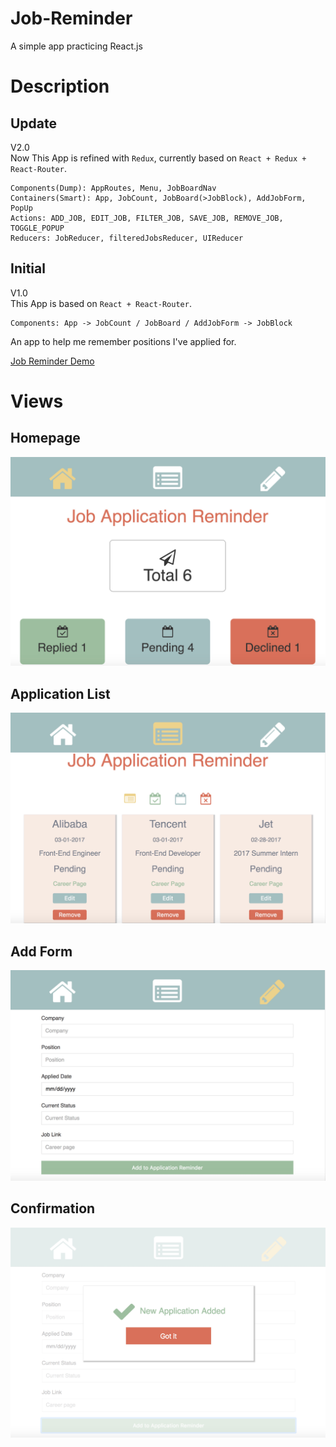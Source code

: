 # Job-Reminder
A simple app practicing React.js

# Description

## Update
V2.0    
Now This App is refined with ```Redux```, currently based on ```React + Redux + React-Router```.

```
Components(Dump): AppRoutes, Menu, JobBoardNav
Containers(Smart): App, JobCount, JobBoard(>JobBlock), AddJobForm, PopUp
Actions: ADD_JOB, EDIT_JOB, FILTER_JOB, SAVE_JOB, REMOVE_JOB, TOGGLE_POPUP
Reducers: JobReducer, filteredJobsReducer, UIReducer
```

## Initial
V1.0    
This App is based on ```React + React-Router```.<br />
```
Components: App -> JobCount / JobBoard / AddJobForm -> JobBlock
```
An app to help me remember positions I've applied for.<br />


[Job Reminder Demo](https://robbyvan.github.io/Job-Reminder/dist/#/)

# Views

## Homepage
![](./screenshots/homepage.jpeg)

## Application List
![](./screenshots/list.jpeg)

## Add Form
![](./screenshots/add.jpeg)

## Confirmation
![](./screenshots/confirm.jpeg)
